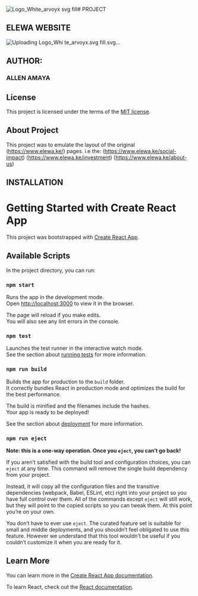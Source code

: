 ![Logo_White_arvoyx svg fill](https://github.com/allenamaya/ElewaKE-Project/assets/126647363/a82ad391-b7a9-420f-bd6c-10c6739db4df)# PROJECT
## ELEWA WEBSITE 
![Uploading Logo_Whi<svg width="251" height="40" viewBox="0 0 251 40" fill="none" xmlns="http://www.w3.org/2000/svg">
<g clip-path="url(#clip0_18_212)">
<mask id="mask0_18_212" style="mask-type:luminance" maskUnits="userSpaceOnUse" x="0" y="0" width="251" height="40">
<path d="M250.378 0H0.00183105V39.09H250.378V0Z" fill="white"/>
</mask>
<g mask="url(#mask0_18_212)">
<path d="M11.4749 29.9395C9.34909 29.9478 7.26445 29.3537 5.46231 28.2262C3.66016 27.0987 2.21422 25.4838 1.29187 23.5685L4.04387 22.2275C4.72285 23.6217 5.78008 24.7969 7.0949 25.619C8.40972 26.4411 9.92918 26.877 11.4799 26.877C13.0306 26.877 14.55 26.4411 15.8648 25.619C17.1797 24.7969 18.2369 23.6217 18.9159 22.2275L21.6679 23.5695C20.7447 25.4852 19.2979 27.1002 17.4948 28.2275C15.6918 29.3549 13.6063 29.9484 11.4799 29.9395" fill="white"/>
<path d="M22.9468 18.418H0.00183105L0.320831 16.618C0.788416 14 2.16202 11.6299 4.20114 9.92271C6.24025 8.21552 8.81492 7.28003 11.4743 7.28003C14.1337 7.28003 16.7084 8.21552 18.7475 9.92271C20.7866 11.6299 22.1602 14 22.6278 16.618L22.9468 18.418ZM3.87083 15.356H19.0788C18.4403 13.8686 17.3797 12.6011 16.0281 11.7105C14.6765 10.8198 13.0935 10.3451 11.4748 10.3451C9.8562 10.3451 8.27312 10.8198 6.92156 11.7105C5.57 12.6011 4.50932 13.8686 3.87083 15.356Z" fill="white"/>
<path d="M30.7615 0H27.1505V29.741H30.7615V0Z" fill="white"/>
<path d="M63.0943 7.22324L68.2773 27.5742L72.9933 7.22324H78.5163L83.1903 27.6132L88.3733 7.21924H92.0733L85.8733 29.7372H80.4353L75.7613 9.30124L71.0373 29.7412H65.5563L59.3973 7.22324H63.0943Z" fill="white"/>
<path d="M93.5572 18.4392C93.5332 16.9344 93.8068 15.4397 94.3625 14.0411C94.9181 12.6424 95.7448 11.3674 96.795 10.2893C97.8451 9.21131 99.0981 8.35152 100.482 7.75942C101.865 7.16732 103.352 6.8546 104.857 6.83924C106.514 6.81567 108.149 7.21689 109.607 8.00464C111.065 8.79239 112.296 9.94041 113.184 11.3392V7.22224H116.795V29.7402H113.184V25.6192C112.287 27.0065 111.052 28.1435 109.596 28.9237C108.14 29.7039 106.509 30.1018 104.857 30.0802C101.818 30.0252 98.924 28.7702 96.8069 26.589C94.6898 24.4078 93.5216 21.4787 93.5572 18.4392ZM105.157 26.7662C107.35 26.7422 109.445 25.8543 110.987 24.2952C112.529 22.7361 113.394 20.6317 113.394 18.4387C113.394 16.2458 112.529 14.1414 110.987 12.5823C109.445 11.0232 107.35 10.1353 105.157 10.1112C102.976 10.1526 100.898 11.0482 99.3702 12.6054C97.8422 14.1626 96.9863 16.2571 96.9863 18.4387C96.9863 20.6203 97.8422 22.7149 99.3702 24.2721C100.898 25.8293 102.976 26.7248 105.157 26.7662Z" fill="white"/>
<path d="M164.044 7.22317V11.6422C164.639 10.2014 165.664 8.9794 166.98 8.14291C168.295 7.30641 169.837 6.89617 171.394 6.96817C172.02 6.98459 172.644 7.04138 173.263 7.13817V10.9622C172.529 10.761 171.772 10.66 171.011 10.6622C167.102 10.6622 164.043 13.5512 164.043 18.3952V29.7412H160.432V7.22317H164.044Z" fill="white"/>
<path d="M174.836 18.4392C174.857 16.1612 175.552 13.9404 176.833 12.0567C178.114 10.173 179.924 8.71079 182.035 7.85439C184.146 6.99799 186.463 6.78576 188.695 7.24446C190.926 7.70315 192.972 8.81223 194.574 10.4319C196.176 12.0515 197.262 14.1092 197.696 16.3455C198.131 18.5818 197.893 20.8965 197.013 22.998C196.134 25.0994 194.652 26.8934 192.754 28.1537C190.857 29.4141 188.628 30.0844 186.35 30.0802C184.829 30.0767 183.323 29.7722 181.919 29.1844C180.515 28.5966 179.242 27.737 178.172 26.655C177.101 25.5731 176.256 24.2902 175.683 22.8802C175.111 21.4702 174.823 19.9609 174.836 18.4392ZM194.507 18.4392C194.478 16.837 193.977 15.2791 193.066 13.9606C192.155 12.6422 190.876 11.6221 189.388 11.028C187.899 10.434 186.269 10.2926 184.7 10.6214C183.132 10.9503 181.696 11.7349 180.572 12.8767C179.447 14.0186 178.685 15.4669 178.381 17.0402C178.076 18.6134 178.243 20.2415 178.86 21.7203C179.478 23.1991 180.517 24.4629 181.85 25.353C183.182 26.2432 184.748 26.7202 186.35 26.7242C187.43 26.7166 188.498 26.4962 189.492 26.0756C190.487 25.6549 191.389 25.0424 192.147 24.2729C192.904 23.5034 193.503 22.592 193.908 21.591C194.313 20.59 194.516 19.519 194.507 18.4392Z" fill="white"/>
<path d="M205.086 7.22314V19.7571C205.086 24.2571 208.186 26.7251 211.629 26.7251C215.75 26.7251 218.767 23.4111 218.767 18.7371V7.22314H222.379V29.7411H218.767V25.8321C217.959 27.1641 216.816 28.2611 215.451 29.014C214.087 29.7668 212.55 30.1492 210.992 30.1231C206.021 30.1231 201.475 26.6821 201.475 20.8231V7.22314H205.086Z" fill="white"/>
<path d="M230.749 7.22212V11.2581C231.655 9.8828 232.893 8.75735 234.348 7.9852C235.803 7.21305 237.429 6.81895 239.076 6.83912C242.098 6.9278 244.968 8.19094 247.075 10.3604C249.181 12.5299 250.36 15.435 250.36 18.4591C250.36 21.4832 249.181 24.3883 247.075 26.5578C244.968 28.7273 242.098 29.9904 239.076 30.0791C237.425 30.0956 235.796 29.6954 234.341 28.9157C232.885 28.136 231.65 27.0018 230.749 25.6181V38.6631H227.138V7.22212H230.749ZM246.937 18.4381C246.953 17.3563 246.754 16.2821 246.352 15.2779C245.949 14.2736 245.351 13.3595 244.592 12.5885C243.833 11.8176 242.928 11.2052 241.93 10.7871C240.933 10.369 239.862 10.1535 238.78 10.1531C237.124 10.1189 235.495 10.5793 234.102 11.4755C232.709 12.3716 231.614 13.6628 230.959 15.1839C230.303 16.7051 230.116 18.3872 230.422 20.0153C230.727 21.6434 231.51 23.1434 232.673 24.3238C233.835 25.5042 235.322 26.3112 236.946 26.6418C238.569 26.9724 240.253 26.8115 241.785 26.1797C243.316 25.5478 244.624 24.4738 245.542 23.0948C246.459 21.7158 246.945 20.0945 246.937 18.4381Z" fill="white"/>
<path d="M144.121 39.0898C141.995 39.0986 139.909 38.5049 138.106 37.3773C136.303 36.2498 134.856 34.6346 133.933 32.7188L136.685 31.3778C137.364 32.7722 138.421 33.9477 139.736 34.77C141.051 35.5923 142.571 36.0283 144.122 36.0283C145.673 36.0283 147.192 35.5923 148.507 34.77C149.822 33.9477 150.879 32.7722 151.558 31.3778L154.31 32.7198C153.387 34.6356 151.94 36.2507 150.137 37.3782C148.334 38.5057 146.249 39.0995 144.122 39.0908" fill="white"/>
<path d="M144.111 29.3082C141.105 29.3082 138.221 28.1137 136.095 25.9876C133.969 23.8615 132.774 20.9779 132.774 17.9712C132.774 14.9644 133.969 12.0808 136.095 9.95469C138.221 7.82859 141.105 6.63416 144.111 6.63416C144.111 6.63416 155.448 11.7202 155.448 17.9712C155.445 20.9767 154.249 23.858 152.124 25.9832C149.998 28.1083 147.117 29.3047 144.111 29.3082ZM144.111 9.69516C142.475 9.69516 140.875 10.1805 139.514 11.0897C138.153 11.999 137.093 13.2914 136.466 14.8035C135.84 16.3155 135.676 17.9793 135.995 19.5845C136.315 21.1897 137.103 22.6642 138.26 23.8215C139.417 24.9787 140.892 25.7669 142.497 26.0862C144.102 26.4054 145.766 26.2416 147.278 25.6153C148.79 24.9889 150.082 23.9283 150.992 22.5675C151.901 21.2067 152.386 19.6068 152.386 17.9702C152.384 15.7763 151.511 13.6731 149.96 12.1218C148.408 10.5705 146.305 9.6978 144.111 9.69516Z" fill="white"/>
<path d="M155.468 17.9711V7.28314H152.406V11.2101C151.548 9.78389 150.329 8.60951 148.872 7.8058C147.414 7.00209 145.77 6.59756 144.106 6.63314C141.1 6.63314 138.216 7.82757 136.09 9.95367C133.964 12.0798 132.769 14.9634 132.769 17.9701C132.769 20.9769 133.964 23.8605 136.09 25.9866C138.216 28.1127 141.1 29.3071 144.106 29.3071C145.77 29.3427 147.414 28.9382 148.872 28.1345C150.329 27.3308 151.548 26.1564 152.406 24.7301M135.835 17.9701C135.835 16.3335 136.321 14.7336 137.23 13.3728C138.139 12.012 139.431 10.9514 140.944 10.325C142.456 9.69872 144.119 9.53485 145.725 9.85415C147.33 10.1734 148.804 10.9616 149.962 12.1188C151.119 13.2761 151.907 14.7506 152.226 16.3558C152.546 17.961 152.382 19.6248 151.755 21.1368C151.129 22.6489 150.068 23.9413 148.708 24.8506C147.347 25.7598 145.747 26.2451 144.11 26.2451C141.916 26.2425 139.813 25.3698 138.262 23.8185C136.711 22.2672 135.838 20.164 135.835 17.9701Z" fill="white"/>
<path d="M46.6467 29.9395C44.5201 29.9487 42.4344 29.3551 40.6313 28.2275C38.8282 27.1 37.3815 25.4846 36.4587 23.5685L39.2107 22.2275C39.8897 23.6217 40.9469 24.7969 42.2618 25.619C43.5766 26.4411 45.096 26.877 46.6467 26.877C48.1974 26.877 49.7169 26.4411 51.0317 25.619C52.3465 24.7969 53.4038 23.6217 54.0827 22.2275L56.8347 23.5695C55.9116 25.4852 54.4647 27.1002 52.6617 28.2275C50.8587 29.3549 48.7732 29.9484 46.6467 29.9395Z" fill="white"/>
<path d="M58.1187 18.4182H35.1737L35.4927 16.6182C35.9603 14.0002 37.3339 11.6301 39.373 9.92295C41.4121 8.21577 43.9868 7.28027 46.6462 7.28027C49.3056 7.28027 51.8803 8.21577 53.9194 9.92295C55.9585 11.6301 57.3321 14.0002 57.7997 16.6182L58.1187 18.4182ZM39.0407 15.3562H54.2507C53.6122 13.8688 52.5515 12.6014 51.2 11.7107C49.8484 10.8201 48.2653 10.3454 46.6467 10.3454C45.0281 10.3454 43.445 10.8201 42.0934 11.7107C40.7419 12.6014 39.6812 13.8688 39.0427 15.3562" fill="white"/>
</g>
</g>
<defs>
<clipPath id="clip0_18_212">
<rect width="250.38" height="39.09" fill="white"/>
</clipPath>
</defs>
</svg>
te_arvoyx.svg fill.svg…]()


## AUTHOR:
### ALLEN AMAYA

## License
This project is licensed under the terms of the [MIT license](https://opensource.org/licenses/MIT).


## About Project
This project was to emulate the layout of the original (https://www.elewa.ke/) pages.
i.e the:
         (https://www.elewa.ke/social-impact)
         (https://www.elewa.ke/investment)
         (https://www.elewa.ke/about-us)
         

## INSTALLATION

# Getting Started with Create React App


This project was bootstrapped with [Create React App](https://github.com/facebook/create-react-app).

## Available Scripts

In the project directory, you can run:

### `npm start`

Runs the app in the development mode.\
Open [http://localhost:3000](http://localhost:3000) to view it in the browser.

The page will reload if you make edits.\
You will also see any lint errors in the console.

### `npm test`

Launches the test runner in the interactive watch mode.\
See the section about [running tests](https://facebook.github.io/create-react-app/docs/running-tests) for more information.

### `npm run build`

Builds the app for production to the `build` folder.\
It correctly bundles React in production mode and optimizes the build for the best performance.

The build is minified and the filenames include the hashes.\
Your app is ready to be deployed!

See the section about [deployment](https://facebook.github.io/create-react-app/docs/deployment) for more information.

### `npm run eject`

**Note: this is a one-way operation. Once you `eject`, you can’t go back!**

If you aren’t satisfied with the build tool and configuration choices, you can `eject` at any time. This command will remove the single build dependency from your project.

Instead, it will copy all the configuration files and the transitive dependencies (webpack, Babel, ESLint, etc) right into your project so you have full control over them. All of the commands except `eject` will still work, but they will point to the copied scripts so you can tweak them. At this point you’re on your own.

You don’t have to ever use `eject`. The curated feature set is suitable for small and middle deployments, and you shouldn’t feel obligated to use this feature. However we understand that this tool wouldn’t be useful if you couldn’t customize it when you are ready for it.

## Learn More

You can learn more in the [Create React App documentation](https://facebook.github.io/create-react-app/docs/getting-started).

To learn React, check out the [React documentation](https://reactjs.org/).

